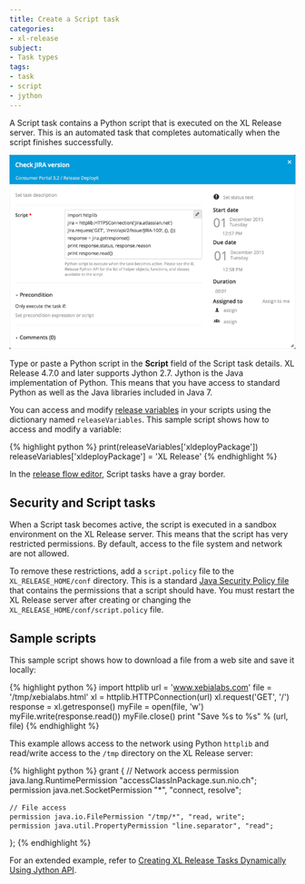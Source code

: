```yaml
---
title: Create a Script task
categories:
- xl-release
subject:
- Task types
tags:
- task
- script
- jython
---
```


A Script task contains a Python script that is executed on the XL Release server. This is an automated task that completes automatically when the script finishes successfully.

![Script Task Details](../images/script-task-details.png)

Type or paste a Python script in the **Script** field of the Script task details. XL Release 4.7.0 and later supports Jython 2.7. Jython is the Java implementation of Python. This means that you have access to standard Python as well as the Java libraries included in Java 7.

You can access and modify [release variables](/xl-release/concept/variables-in-xl-release.html) in your scripts using the dictionary named `releaseVariables`. This sample script shows how to access and modify a variable:

{% highlight python %}
print(releaseVariables['xldeployPackage'])
releaseVariables['xldeployPackage'] = 'XL Release'
{% endhighlight %}

In the [release flow editor](/xl-release/how-to/using-the-release-flow-editor.html), Script tasks have a gray border.

## Security and Script tasks

When a Script task becomes active, the script is executed in a sandbox environment on the XL Release server. This means that the script has very restricted permissions. By default, access to the file system and network are not allowed.

To remove these restrictions, add a `script.policy` file to the `XL_RELEASE_HOME/conf` directory. This is a standard [Java Security Policy file](http://docs.oracle.com/javase/7/docs/technotes/guides/security/PolicyFiles.html) that contains the permissions that a script should have. You must restart the XL Release server after creating or changing the `XL_RELEASE_HOME/conf/script.policy` file.

## Sample scripts

This sample script shows how to download a file from a web site and save it locally:

{% highlight python %}
import httplib
url = 'www.xebialabs.com'
file = '/tmp/xebialabs.html'
xl = httplib.HTTPConnection(url)
xl.request('GET', '/')
response = xl.getresponse()
myFile = open(file, 'w')
myFile.write(response.read())
myFile.close()
print "Save %s to %s" % (url, file)
{% endhighlight %}

This example allows access to the network using Python `httplib` and read/write access to the `/tmp` directory on the XL Release server:

{% highlight python %}
grant {
    // Network access
    permission  java.lang.RuntimePermission "accessClassInPackage.sun.nio.ch";
    permission  java.net.SocketPermission "*", "connect, resolve";

    // File access
    permission java.io.FilePermission "/tmp/*", "read, write";
    permission java.util.PropertyPermission "line.separator", "read";
};
{% endhighlight %}

For an extended example, refer to [Creating XL Release Tasks Dynamically Using Jython API](http://blog.xebialabs.com/2015/08/11/creating-xl-release-tasks-dynamically-using-jython-api/).
